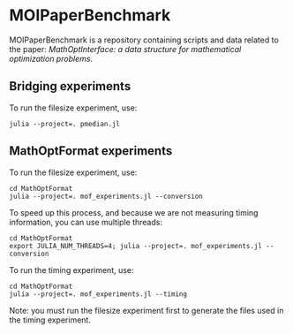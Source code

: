 # MOIPaperBenchmark

MOIPaperBenchmark is a repository containing scripts and data related to the
paper: _MathOptInterface: a data structure for mathematical optimization
problems_.

## Bridging experiments

To run the filesize experiment, use:
```
julia --project=. pmedian.jl
```

## MathOptFormat experiments

To run the filesize experiment, use:
```
cd MathOptFormat
julia --project=. mof_experiments.jl --conversion
```
To speed up this process, and because we are not measuring timing information,
you can use multiple threads:
```
cd MathOptFormat
export JULIA_NUM_THREADS=4; julia --project=. mof_experiments.jl --conversion
```

To run the timing experiment, use:
```
cd MathOptFormat
julia --project=. mof_experiments.jl --timing
```

Note: you must run the filesize experiment first to generate the files used in
the timing experiment.
